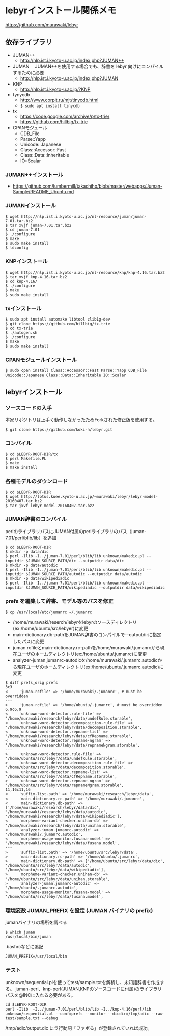 # lebyrインストール関係メモ
https://github.com/murawaki/lebyr
## 依存ライブラリ
- JUMAN++ 
  - http://nlp.ist.i.kyoto-u.ac.jp/index.php?JUMAN++
- JUMAN
　JUMAN++を使用する場合でも、辞書を lebyr 向けにコンパイルするために必要
  - http://nlp.ist.i.kyoto-u.ac.jp/index.php?JUMAN
- KNP
  - http://nlp.ist.i.kyoto-u.ac.jp/?KNP
- tynycdb
  - http://www.corpit.ru/mjt/tinycdb.html
  - ```$ sudo apt install tinycdb```
- tx
  - https://code.google.com/archive/p/tx-trie/
  - https://github.com/hillbig/tx-trie
- CPANモジュール
  - CDB_File 
  - Parse::Yapp 
  - Unicode::Japanese 
  - Class::Accessor::Fast
  - Class::Data::Inheritable 
  - IO::Scalar

### JUMAN++インストール
- https://github.com/lumbermill/takachiho/blob/master/webapps/Juman-Sample/README_Ubuntu.md

### JUMANインストール
```
$ wget http://nlp.ist.i.kyoto-u.ac.jp/nl-resource/juman/juman-7.01.tar.bz2
$ tar xvjf juman-7.01.tar.bz2
$ cd juman-7.01
$ ./configure
$ make
$ sudo make install
$ ldconfig
```

### KNPインストール
```
$ wget http://nlp.ist.i.kyoto-u.ac.jp/nl-resource/knp/knp-4.16.tar.bz2
$ tar xvjf knp-4.16.tar.bz2
$ cd knp-4.16/
$ ./configure
$ make
$ sudo make install
```

### txインストール
```
$ sudo apt install automake libtool zlib1g-dev
$ git clone https://github.com/hillbig/tx-trie
$ cd tx-trie
$ ./autogen.sh
$ ./configure
$ make 
$ sudo make install
```

### CPANモジュールインストール
```
$ sudo cpan install Class::Accessor::Fast Parse::Yapp CDB_File Unicode::Japanese Class::Data::Inheritable IO::Scalar
```
## lebyrインストール

### ソースコードの入手
本家リポジトリは上手く動作しなかったためForkされた修正版を使用する。
```
$ git clone https://github.com/koki-h/lebyr.git
```

### コンパイル
```
$ cd $LEBYR-ROOT-DIR/tx
$ perl Makefile.PL
$ make
$ make install
```

### 各種モデルのダウンロード
```
$ cd $LEBYR-ROOT-DIR
$ wget http://lotus.kuee.kyoto-u.ac.jp/~murawaki/lebyr/lebyr-model-20160407.tar.bz2
$ tar jxvf lebyr-model-20160407.tar.bz2
```

### JUMAN辞書のコンパイル
perlのライブラリパスにJUMAN付属のperlライブラリのパス（juman-7.01/perl/blib/lib）を追加 
```
$ cd $LEBYR-ROOT-DIR
$ mkdir -p data/dic
$ perl -Ilib -I../juman-7.01/perl/blib/lib unknown/makedic.pl --inputdir $JUMAN_SOURCE_PATH/dic --outputdir data/dic
$ mkdir -p data/autodic
$ perl -Ilib -I../juman-7.01/perl/blib/lib unknown/makedic.pl --inputdir $JUMAN_SOURCE_PATH/autodic --outputdir data/autodic
$ mkdir -p data/wikipediadic
$ perl -Ilib -I../juman-7.01/perl/blib/lib unknown/makedic.pl --inputdir $JUMAN_SOURCE_PATH/wikipediadic --outputdir data/wikipediadic
```
<!--
###JUMAN++辞書のコンパイル
```
$ mkdir -p data/dic
$ perl -Ilib -I../juman-7.01/perl/blib/lib unknown/makedic.pl --inputdir ../jumanpp-1.01/dict-build/dic/  --outputdir data/dic
$ mkdir -p data/webdic
$ perl -Ilib -I../juman-7.01/perl/blib/lib unknown/makedic.pl --inputdir ../jumanpp-1.01/dict-build/webdic/  --outputdir data/webdic
$ mkdir -p data/wikipediadic
$ perl -Ilib -I../juman-7.01/perl/blib/lib unknown/makedic.pl --inputdir ../jumanpp-1.01/dict-build/wikipediadic/  --outputdir data/wikipediadic
$ mkdir -p data/wiktionarydic
$ perl -Ilib -I../juman-7.01/perl/blib/lib unknown/makedic.pl --inputdir ../jumanpp-1.01/dict-build/wiktionarydic/  --outputdir data/wiktionarydic
$ mkdir -p data/onomatopedic
$ perl -Ilib -I../juman-7.01/perl/blib/lib unknown/makedic.pl --inputdir ../jumanpp-1.01/dict-build/onomatopedic/  --outputdir data/onomatopedic
```
-->

### prefs を編集して辞書、モデル等のパスを修正
```
$ cp /usr/local/etc/jumanrc ~/.jumanrc
```

- /home/murawaki/reserch/lebyrをlebyrのソースディレクトリ(ex:/home/ubuntu/src/lebyer)に変更
- main-dictionary.db-pathをJUMAN辞書のコンパイルで--outputdirに指定したパスに変更
- juman.rcfileとmain-dictionary.rc-pathを/home/murawaki/.jumanrcから現在ユーザのホームディレクトリ(ex:/home/ubuntu/.jumanrc)に変更
- analyzer-juman.jumanrc-autodicを/home/murawaki/.jumanrc.autodicから現在ユーザのホームディレクトリ(ex:/home/ubuntu/.jumanrc.autodic)に変更

```
$ diff prefs_orig prefs
3c3
<     'juman.rcfile' => '/home/murawaki/.jumanrc', # must be overridden
---
>     'juman.rcfile' => '/home/ubuntu/.jumanrc', # must be overridden
6,9c6,9
<     'unknown-word-detector.rule-file' => '/home/murawaki/research/lebyr/data/undefRule.storable',
<     'unknown-word-detector.decomposition-rule-file' => '/home/murawaki/research/lebyr/data/decomposition.storable',
<     'unknown-word-detector.repname-list' => '/home/murawaki/research/lebyr/data/cfRepname.storable',
<     'unknown-word-detector.repname-ngram' => '/home/murawaki/research/lebyr/data/repnameNgram.storable',
---
>     'unknown-word-detector.rule-file' => '/home/ubuntu/src/lebyr/data/undefRule.storable',
>     'unknown-word-detector.decomposition-rule-file' => '/home/ubuntu/src/lebyr/data/decomposition.storable',
>     'unknown-word-detector.repname-list' => '/home/ubuntu/src/lebyr/data/cfRepname.storable',
>     'unknown-word-detector.repname-ngram' => '/home/ubuntu/src/lebyr/data/repnameNgram.storable',
11,16c11,16
<     'suffix-list.path' => '/home/murawaki/research/lebyr/data',
<     'main-dictionary.rc-path' => '/home/murawaki/.jumanrc',
<     'main-dictionary.db-path' => ['/home/murawaki/research/lebyr/data/dic', '/home/murawaki/research/lebyr/data/autodic', '/home/murawaki/research/lebyr/data/wikipediadic'],
<     'morpheme-variant-checker.unihan-db' => '/home/murawaki/research/lebyr/data/unihan.storable',
<     'analyzer-juman.jumanrc-autodic' => '/home/murawaki/.jumanrc.autodic',
<     'morpheme-usage-monitor.fusana-model' => '/home/murawaki/research/lebyr/data/fusana.model',
---
>     'suffix-list.path' => '/home/ubuntu/src/lebyr/data',
>     'main-dictionary.rc-path' => '/home/ubuntu/.jumanrc',
>     'main-dictionary.db-path' => ['/home/ubuntu/src/lebyr/data/dic', '/home/ubuntu/src/lebyr/data/autodic', '/home/ubuntu/src/lebyr/data/wikipediadic'],
>     'morpheme-variant-checker.unihan-db' => '/home/ubuntu/src/lebyr/data/unihan.storable',
>     'analyzer-juman.jumanrc-autodic' => '/home/ubuntu/.jumanrc.autodic',
>     'morpheme-usage-monitor.fusana-model' => '/home/ubuntu/src/lebyr/data/fusana.model',
```

### 環境変数 JUMAN_PREFIX を設定 (JUMAN バイナリの prefix)
jumanバイナリの場所を調べる
```
$ which juman
/usr/local/bin/juman
```
.bashrcなどに追記
```
JUMAN_PREFIX=/usr/local/bin
```

### テスト
unknown/sequential.plを使ってtest/sample.txtを解析し、未知語辞書を作成する。
juman-perl、knp-perl(JUMAN,KNPのソースコードに付属)のライブラリパスを@INCに入れる必要がある。
```
cd $LEBYR-ROOT-DIR
perl -Ilib  -I../juman-7.01/perl/blib/lib -I../knp-4.16/perl/lib unknown/sequential.pl --conf=prefs --monitor --dicdir=/tmp/adic --raw test/sample.txt --debug
```
/tmp/adic/output.dic にラ行動詞「ファボる」が登録されていれば成功。

